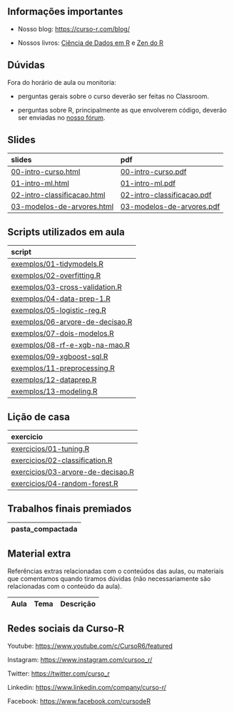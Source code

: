 
<!-- README.md is generated from README.Rmd. Please edit that file -->

## Informações importantes

  - Nosso blog: <https://curso-r.com/blog/>

  - Nossos livros: [Ciência de Dados em R](https://livro.curso-r.com/) e
    [Zen do R](https://curso-r.github.io/zen-do-r/)

## Dúvidas

Fora do horário de aula ou monitoria:

  - perguntas gerais sobre o curso deverão ser feitas no Classroom.

  - perguntas sobre R, principalmente as que envolverem código, deverão
    ser enviadas no [nosso fórum](https://discourse.curso-r.com/).

## Slides

| slides                                                                                                    | pdf                                                                                                     |
| :-------------------------------------------------------------------------------------------------------- | :------------------------------------------------------------------------------------------------------ |
| [00-intro-curso.html](https://curso-r.github.io/main-intro-ml/slides/00-intro-curso.html)                 | [00-intro-curso.pdf](https://curso-r.github.io/main-intro-ml/slides/00-intro-curso.pdf)                 |
| [01-intro-ml.html](https://curso-r.github.io/main-intro-ml/slides/01-intro-ml.html)                       | [01-intro-ml.pdf](https://curso-r.github.io/main-intro-ml/slides/01-intro-ml.pdf)                       |
| [02-intro-classificacao.html](https://curso-r.github.io/main-intro-ml/slides/02-intro-classificacao.html) | [02-intro-classificacao.pdf](https://curso-r.github.io/main-intro-ml/slides/02-intro-classificacao.pdf) |
| [03-modelos-de-arvores.html](https://curso-r.github.io/main-intro-ml/slides/03-modelos-de-arvores.html)   | [03-modelos-de-arvores.pdf](https://curso-r.github.io/main-intro-ml/slides/03-modelos-de-arvores.pdf)   |

## Scripts utilizados em aula

| script                                                                                                                  |
| :---------------------------------------------------------------------------------------------------------------------- |
| [exemplos/01-tidymodels.R](https://github.com/curso-r/main-intro-ml/blob/master/exemplos/01-tidymodels.R)               |
| [exemplos/02-overfitting.R](https://github.com/curso-r/main-intro-ml/blob/master/exemplos/02-overfitting.R)             |
| [exemplos/03-cross-validation.R](https://github.com/curso-r/main-intro-ml/blob/master/exemplos/03-cross-validation.R)   |
| [exemplos/04-data-prep-1.R](https://github.com/curso-r/main-intro-ml/blob/master/exemplos/04-data-prep-1.R)             |
| [exemplos/05-logistic-reg.R](https://github.com/curso-r/main-intro-ml/blob/master/exemplos/05-logistic-reg.R)           |
| [exemplos/06-arvore-de-decisao.R](https://github.com/curso-r/main-intro-ml/blob/master/exemplos/06-arvore-de-decisao.R) |
| [exemplos/07-dois-modelos.R](https://github.com/curso-r/main-intro-ml/blob/master/exemplos/07-dois-modelos.R)           |
| [exemplos/08-rf-e-xgb-na-mao.R](https://github.com/curso-r/main-intro-ml/blob/master/exemplos/08-rf-e-xgb-na-mao.R)     |
| [exemplos/09-xgboost-sql.R](https://github.com/curso-r/main-intro-ml/blob/master/exemplos/09-xgboost-sql.R)             |
| [exemplos/11-preprocessing.R](https://github.com/curso-r/main-intro-ml/blob/master/exemplos/11-preprocessing.R)         |
| [exemplos/12-dataprep.R](https://github.com/curso-r/main-intro-ml/blob/master/exemplos/12-dataprep.R)                   |
| [exemplos/13-modeling.R](https://github.com/curso-r/main-intro-ml/blob/master/exemplos/13-modeling.R)                   |

## Lição de casa

| exercicio                                                                                                      |
| :------------------------------------------------------------------------------------------------------------- |
| [exercicios/01-tuning.R](https://curso-r.github.io/main-intro-ml/exercicios/01-tuning.R)                       |
| [exercicios/02-classification.R](https://curso-r.github.io/main-intro-ml/exercicios/02-classification.R)       |
| [exercicios/03-arvore-de-decisao.R](https://curso-r.github.io/main-intro-ml/exercicios/03-arvore-de-decisao.R) |
| [exercicios/04-random-forest.R](https://curso-r.github.io/main-intro-ml/exercicios/04-random-forest.R)         |

## Trabalhos finais premiados

| pasta\_compactada |
| :---------------- |

## Material extra

Referências extras relacionadas com o conteúdos das aulas, ou materiais
que comentamos quando tiramos dúvidas (não necessariamente são
relacionadas com o conteúdo da aula).

| Aula | Tema | Descrição |
| :--- | :--- | :-------- |

## Redes sociais da Curso-R

Youtube: <https://www.youtube.com/c/CursoR6/featured>

Instagram: <https://www.instagram.com/cursoo_r/>

Twitter: <https://twitter.com/curso_r>

Linkedin: <https://www.linkedin.com/company/curso-r/>

Facebook: <https://www.facebook.com/cursodeR>

